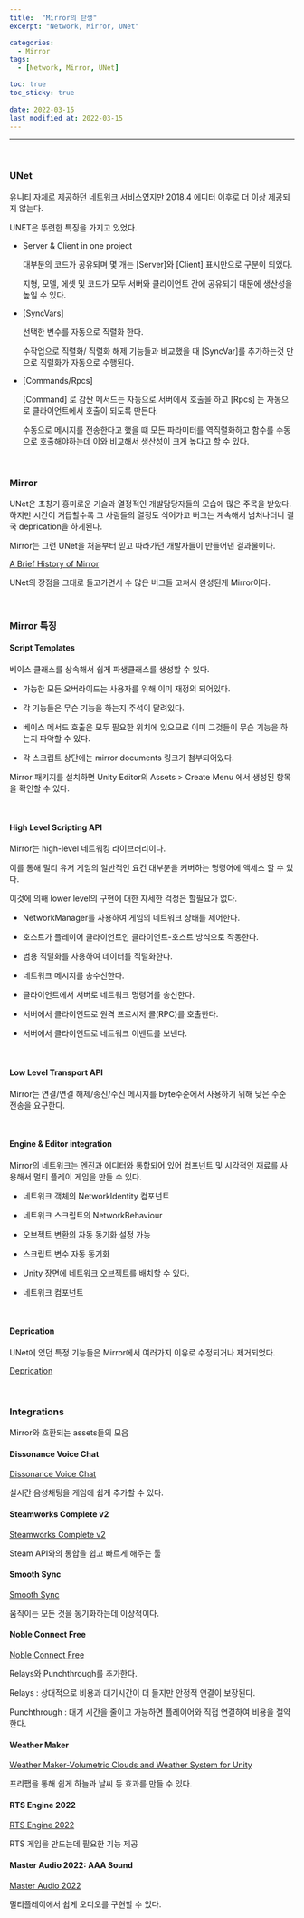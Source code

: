 ```yaml
---
title:  "Mirror의 탄생"
excerpt: "Network, Mirror, UNet"

categories:
  - Mirror
tags:
  - [Network, Mirror, UNet]

toc: true
toc_sticky: true
 
date: 2022-03-15
last_modified_at: 2022-03-15
---  
```


***

<br>

### UNet 

유니티 자체로 제공하던 네트워크 서비스였지만 2018.4 에디터 이후로 더 이상 제공되지 않는다. 

UNET은 뚜렷한 특징을 가지고 있었다.

*   Server & Client in one project

    대부분의 코드가 공유되며 몇 개는 \[Server\]와 \[Client\] 표시만으로 구분이 되었다.  

    지형, 모델, 에셋 및 코드가 모두 서버와 클라이언트 간에 공유되기 때문에 생산성을 높일 수 있다.

*   \[SyncVars\] 

    선택한 변수를 자동으로 직렬화 한다.

    수작업으로 직렬화/ 직렬화 해제 기능들과 비교했을 때 \[SyncVar\]를 추가하는것 만으로 직렬화가 자동으로 수행된다.

*   \[Commands/Rpcs\]

    \[Command\] 로 감싼 메서드는 자동으로 서버에서 호출을 하고 \[Rpcs\] 는 자동으로 클라이언트에서 호출이 되도록 만든다.
    
    수동으로 메시지를 전송한다고 했을 떄 모든 파라미터를 역직렬화하고 함수를 수동으로 호출해야하는데 이와 비교해서 생산성이 크게 높다고 할 수 있다.


<br>

### Mirror

UNet은 초창기 흥미로운 기술과 열정적인 개발담당자들의 모습에 많은 주목을 받았다. 하지만 시간이 거듭할수록 그 사람들의 열정도 식어가고 버그는 계속해서 넘처나더니 결국 deprication을 하게된다.

Mirror는 그런 UNet을 처음부터 믿고 따라가던 개발자들이 만들어낸 결과물이다.

<a href="https://mirror-networking.gitbook.io/docs/trivia/a-history-of-mirror#whats-next">A Brief History of Mirror</a>

UNet의 장점을 그대로 들고가면서 수 많은 버그들 고쳐서 완성된게 Mirror이다.

<br>

### Mirror 특징

#### Script Templates

베이스 클래스를 상속해서 쉽게 파생클래스를 생성할 수 있다.

* 가능한 모든 오버라이드는 사용자를 위해 이미 재정의 되어있다.

* 각 기능들은 무슨 기능을 하는지 주석이 달려있다.

* 베이스 메서드 호출은 모두 필요한 위치에 있으므로 이미 그것들이 무슨 기능을 하는지 파악할 수 있다.

* 각 스크립트 상단에는 mirror documents 링크가 첨부되어있다. 


Mirror 패키지를 설치하면 Unity Editor의 Assets > Create Menu 에서 생성된 항목을 확인할 수 있다. 

<br>


#### High Level Scripting API

Mirror는 high-level 네트워킹 라이브러리이다.  

이를 통해 멀티 유저 게임의 일반적인 요건 대부분을 커버하는 명령어에 액세스 할 수 있다.

이것에 의해 lower level의 구현에 대한 자세한 걱정은 할필요가 없다.

* NetworkManager를 사용하여 게임의 네트워크 상태를 제어한다.

* 호스트가 플레이어 클라이언트인 클라이언트-호스트 방식으로 작동한다.

* 범용 직렬화를 사용하여 데이터를 직렬화한다.

* 네트워크 메시지를 송수신한다.

* 클라이언트에서 서버로 네트워크 명령어를 송신한다.

* 서버에서 클라이언트로 원격 프로시저 콜(RPC)를 호출한다.

* 서버에서 클라이언트로 네트워크 이벤트를 보낸다.

<br>

#### Low Level Transport API

Mirror는 연결/연결 해제/송신/수신 메시지를 byte수준에서 사용하기 위해 낮은 수준 전송을 요구한다.

<br>


#### Engine & Editor integration

Mirror의 네트워크는 엔진과 에디터와 통합되어 있어 컴포넌트 및 시각적인 재료를 사용해서 멀티 플레이 게임을 만들 수 있다.

* 네트워크 객체의 NetworkIdentity 컴포넌트

* 네트워크 스크립트의 NetworkBehaviour

* 오브젝트 변환의 자동 동기화 설정 가능

* 스크립트 변수 자동 동기화

* Unity 장면에 네트워크 오브젝트를 배치할 수 있다.

* 네트워크 컴포넌트

<br>


#### Deprication

UNet에 있던 특정 기능들은 Mirror에서 여러가지 이유로 수정되거나 제거되었다.

<a href="https://mirror-networking.gitbook.io/docs/general/deprecations">Deprication</a>

<br>

### Integrations

Mirror와 호환되는 assets들의 모음

#### Dissonance Voice Chat

<a href="https://assetstore.unity.com/packages/tools/audio/dissonance-voice-chat-70078">Dissonance Voice Chat</a>

실시간 음성채팅을 게임에 쉽게 추가할 수 있다.

#### Steamworks Complete v2

<a href="https://assetstore.unity.com/packages/tools/integration/steamworks-complete-v2-190316">Steamworks Complete v2</a>

Steam API와의 통합을 쉽고 빠르게 해주는 툴

#### Smooth Sync

<a href="https://assetstore.unity.com/packages/tools/network/smooth-sync-96925">Smooth Sync</a>

움직이는 모든 것을 동기화하는데 이상적이다.

#### Noble Connect Free

<a href="https://assetstore.unity.com/packages/tools/network/noble-connect-free-141599">Noble Connect Free</a>

Relays와 Punchthrough를 추가한다.

Relays : 상대적으로 비용과 대기시간이 더 들지만 안정적 연결이 보장된다.

Punchthrough : 대기 시간을 줄이고 가능하면 플레이어와 직접 연결하여 비용을 절약한다.

#### Weather Maker

<a href="https://assetstore.unity.com/packages/tools/particles-effects/weather-maker-volumetric-clouds-and-weather-system-for-unity-60955">Weather Maker-Volumetric Clouds and Weather System for Unity</a>

프리팹을 통해 쉽게 하늘과 날씨 등 효과를 만들 수 있다.

#### RTS Engine 2022

<a href="https://assetstore.unity.com/packages/tools/game-toolkits/rts-engine-2022-79732">RTS Engine 2022</a>

RTS 게임을 만드는데 필요한 기능 제공

#### Master Audio 2022: AAA Sound

<a href="https://assetstore.unity.com/packages/tools/audio/master-audio-2022-aaa-sound-212962">Master Audio 2022</a>

멀티플레이에서 쉽게 오디오를 구현할 수 있다.

<br> 
